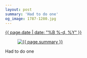 ```yaml
---
layout: post
summary: 'Had to do one'
og_image: 1787-1280.jpg
---
```


<p>
 <time>
  <a href="/1787">
   {{ page.date | date: "%B %-d, %Y" }}
  </a>
 </time>
 <a href="/1787">
  <figure data-taken="7/3/2023">
   <img alt="{{ page.summary }}" sizes="(min-width: 700px) 50vw, calc(100vw - 2rem)" src="{{ site.assets_url }}/1787-640.jpg" srcset="{{ site.assets_url }}/1787-320.jpg 320w, {{ site.assets_url }}/1787-640.jpg 640w, {{ site.assets_url }}/1787-960.jpg 960w, {{ site.assets_url }}/1787-1280.jpg 1280w"/>
  </figure>
 </a>
 <span>
  Had to do one
 </span>
</p>
